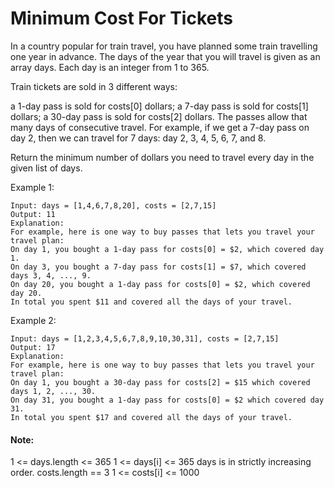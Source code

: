 # Minimum Cost For Tickets

In a country popular for train travel, you have planned some train travelling one year in advance.  The days of the year that you will travel is given as an array days.  Each day is an integer from 1 to 365.

Train tickets are sold in 3 different ways:

a 1-day pass is sold for costs[0] dollars;
a 7-day pass is sold for costs[1] dollars;
a 30-day pass is sold for costs[2] dollars.
The passes allow that many days of consecutive travel.  For example, if we get a 7-day pass on day 2, then we can travel for 7 days: day 2, 3, 4, 5, 6, 7, and 8.

Return the minimum number of dollars you need to travel every day in the given list of days.

Example 1:

	Input: days = [1,4,6,7,8,20], costs = [2,7,15]
	Output: 11
	Explanation: 
	For example, here is one way to buy passes that lets you travel your travel plan:
	On day 1, you bought a 1-day pass for costs[0] = $2, which covered day 1.
	On day 3, you bought a 7-day pass for costs[1] = $7, which covered days 3, 4, ..., 9.
	On day 20, you bought a 1-day pass for costs[0] = $2, which covered day 20.
	In total you spent $11 and covered all the days of your travel.

Example 2:

	Input: days = [1,2,3,4,5,6,7,8,9,10,30,31], costs = [2,7,15]
	Output: 17
	Explanation: 
	For example, here is one way to buy passes that lets you travel your travel plan:
	On day 1, you bought a 30-day pass for costs[2] = $15 which covered days 1, 2, ..., 30.
	On day 31, you bought a 1-day pass for costs[0] = $2 which covered day 31.
	In total you spent $17 and covered all the days of your travel.
 

#### Note:

1 <= days.length <= 365
1 <= days[i] <= 365
days is in strictly increasing order.
costs.length == 3
1 <= costs[i] <= 1000